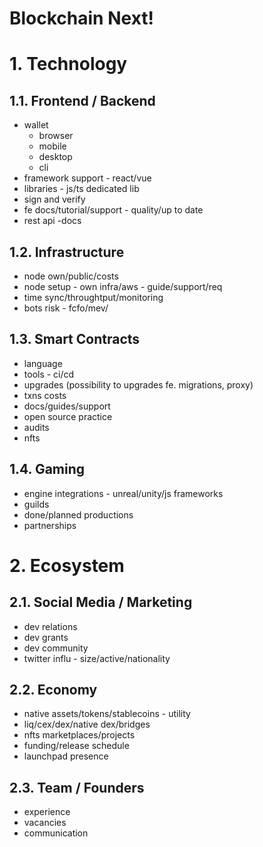 Blockchain Next!
===

# 1. Technology
## 1.1.  Frontend / Backend
-   wallet 
	-   browser
	-   mobile
	-   desktop
	-   cli
-   framework support - react/vue
-   libraries - js/ts dedicated lib
-   sign and verify
-   fe docs/tutorial/support - quality/up to date
-   rest api -docs

## 1.2.  Infrastructure
-   node own/public/costs
-   node setup - own infra/aws - guide/support/req
-   time sync/throughtput/monitoring
-   bots risk - fcfo/mev/
  
## 1.3.  Smart Contracts
-   language
-   tools - ci/cd
-   upgrades (possibility to upgrades fe. migrations, proxy)
-   txns costs
-   docs/guides/support
-   open source practice
-   audits
-   nfts

## 1.4. Gaming
-   engine integrations - unreal/unity/js frameworks
-   guilds
-   done/planned productions
-   partnerships

# 2. Ecosystem
## 2.1.  Social Media / Marketing
-   dev relations
-   dev grants
-   dev community
-   twitter influ - size/active/nationality
  
## 2.2. Economy
-   native assets/tokens/stablecoins - utility
-   liq/cex/dex/native dex/bridges
-   nfts marketplaces/projects
-   funding/release schedule
-   launchpad presence

## 2.3. Team / Founders
- experience
- vacancies
- communication